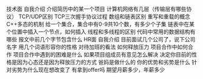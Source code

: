 技术面
自我介绍 
介绍简历中的某一个项目 
计算机网络有几层（传输层有哪些协议） 
TCP/UDP区别 
TCP三次握手协议过程 
数组和链表区别 
重写和重载的概念 
C++多态的机制 
给一个集合，集合中有0-9共10个数，有多少个子集 
链表中在某个位置中插入一个节点，如何插入 
线程和多线程的区别 
代码中常用的数据结构有哪些 
报文中前几个字节包含什么 
HR面
自我介绍 
目前面试几个公司了，说下公司名字 
用几个词语形容你的性格 
对待加班的看法 
如何释放压力 
项目合作中如何合作 
项目合作中遇到的困难是什么 
如果项目组成员有意见怎么解决 
决定你目前的性格是因为心态还是因为释放压力的方式 
爸妈是做什么的 
你的优势和劣势是什么 
针对劣势为什么现在想改变了 
有拿到offer吗 
期望月薪多少，年薪多少 
